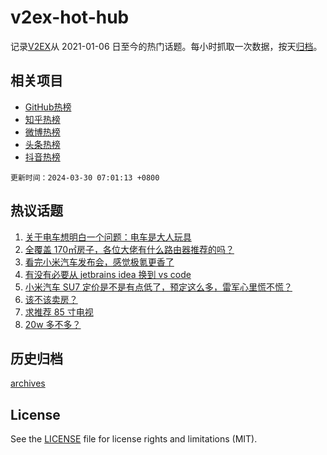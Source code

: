 # v2ex-hot-hub

 记录[V2EX](https://www.v2ex.com/)从 2021-01-06 日至今的热门话题。每小时抓取一次数据，按天[归档](archives)。
 
 ## 相关项目

- [GitHub热榜](https://github.com/it985/github-hot-hub)
- [知乎热榜](https://github.com/it985/zhihu-hot-hub)
- [微博热榜](https://github.com/it985/weibo-hot-hub)
- [头条热榜](https://github.com/it985/toutiao-hot-hub)
- [抖音热榜](https://github.com/it985/douyin-hot-hub)


 `更新时间：2024-03-30 07:01:13 +0800`

## 热议话题

1. [关于电车想明白一个问题：电车是大人玩具](https://www.v2ex.com/t/1027958)
1. [全覆盖 170㎡房子，各位大佬有什么路由器推荐的吗？](https://www.v2ex.com/t/1027973)
1. [看完小米汽车发布会，感觉极氪更香了](https://www.v2ex.com/t/1028042)
1. [有没有必要从 jetbrains idea 换到 vs code](https://www.v2ex.com/t/1028031)
1. [小米汽车 SU7 定价是不是有点低了，预定这么多，雷军心里慌不慌？](https://www.v2ex.com/t/1027959)
1. [该不该卖房？](https://www.v2ex.com/t/1028122)
1. [求推荐 85 寸电视](https://www.v2ex.com/t/1027985)
1. [20w 多不多？](https://www.v2ex.com/t/1028097)

## 历史归档

[archives](archives)

## License

See the [LICENSE](LICENSE) file for license rights and limitations (MIT).

